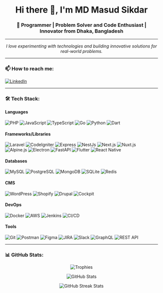 <h1 align="center">Hi there 👋, I'm MD Masud Sikdar</h1>
<h3 align="center">🚀 Programmer | Problem Solver and Code Enthusiast | Innovator from Dhaka, Bangladesh</h3>

---

<p align="center">
  <em>I love experimenting with technologies and building innovative solutions for real-world problems.</em>
</p>

---

### 📫 How to reach me:
<p align="left">
  <a href="https://www.linkedin.com/in/mdmasudsikdar71" target="_blank"><img alt="LinkedIn" src="https://img.shields.io/badge/LinkedIn-%230A66C2.svg?style=for-the-badge&logo=linkedin&logoColor=white" /></a>
</p>

---

### 🛠️ Tech Stack:

#### **Languages**
![PHP](https://img.shields.io/badge/-PHP-777BB4?logo=php&logoColor=white&style=for-the-badge)
![JavaScript](https://img.shields.io/badge/-JavaScript-F7DF1E?logo=javascript&logoColor=black&style=for-the-badge)
![TypeScript](https://img.shields.io/badge/-TypeScript-3178C6?logo=typescript&logoColor=white&style=for-the-badge)
![Go](https://img.shields.io/badge/-Go-00ADD8?logo=go&logoColor=white&style=for-the-badge)
![Python](https://img.shields.io/badge/-Python-3776AB?logo=python&logoColor=white&style=for-the-badge)
![Dart](https://img.shields.io/badge/-Dart-0175C2?logo=dart&logoColor=white&style=for-the-badge)

#### **Frameworks/Libraries**
![Laravel](https://img.shields.io/badge/-Laravel-FF2D20?logo=laravel&logoColor=white&style=for-the-badge)
![CodeIgniter](https://img.shields.io/badge/-CodeIgniter-DD4814?logo=codeigniter&logoColor=white&style=for-the-badge)
![Express](https://img.shields.io/badge/-Express.js-000000?logo=express&logoColor=white&style=for-the-badge)
![NestJs](https://img.shields.io/badge/-NestJs-E0234E?logo=nestjs&logoColor=white&style=for-the-badge)
![Next.js](https://img.shields.io/badge/-Next.js-000000?logo=next.js&logoColor=white&style=for-the-badge)
![Nuxt.js](https://img.shields.io/badge/-Nuxt.js-00C58E?logo=nuxt.js&logoColor=white&style=for-the-badge)
![Alpine.js](https://img.shields.io/badge/-Alpine.js-8BC0D0?logo=alpine.js&logoColor=black&style=for-the-badge)
![Electron](https://img.shields.io/badge/-Electron-47848F?logo=electron&logoColor=white&style=for-the-badge)
![FastAPI](https://img.shields.io/badge/-FastAPI-009688?logo=fastapi&logoColor=white&style=for-the-badge)
![Flutter](https://img.shields.io/badge/-Flutter-02569B?logo=flutter&logoColor=white&style=for-the-badge)
![React Native](https://img.shields.io/badge/-React%20Native-61DAFB?logo=react&logoColor=black&style=for-the-badge)

#### **Databases**
![MySQL](https://img.shields.io/badge/-MySQL-4479A1?logo=mysql&logoColor=white&style=for-the-badge)
![PostgreSQL](https://img.shields.io/badge/-PostgreSQL-4169E1?logo=postgresql&logoColor=white&style=for-the-badge)
![MongoDB](https://img.shields.io/badge/-MongoDB-47A248?logo=mongodb&logoColor=white&style=for-the-badge)
![SQLite](https://img.shields.io/badge/-SQLite-003B57?logo=sqlite&logoColor=white&style=for-the-badge)
![Redis](https://img.shields.io/badge/-Redis-DC382D?logo=redis&logoColor=white&style=for-the-badge)

#### **CMS**
![WordPress](https://img.shields.io/badge/-WordPress-21759B?logo=wordpress&logoColor=white&style=for-the-badge)
![Shopify](https://img.shields.io/badge/-Shopify-7AB55C?logo=shopify&logoColor=white&style=for-the-badge)
![Drupal](https://img.shields.io/badge/-Drupal-0678BE?logo=drupal&logoColor=white&style=for-the-badge)
![Cockpit](https://img.shields.io/badge/-Cockpit-8CA1AF?style=for-the-badge)

#### **DevOps**
![Docker](https://img.shields.io/badge/-Docker-2496ED?logo=docker&logoColor=white&style=for-the-badge)
![AWS](https://img.shields.io/badge/-AWS-232F3E?logo=amazon-aws&logoColor=white&style=for-the-badge)
![Jenkins](https://img.shields.io/badge/-Jenkins-D24939?logo=jenkins&logoColor=white&style=for-the-badge)
![CI/CD](https://img.shields.io/badge/-CI/CD-0052CC?logo=githubactions&logoColor=white&style=for-the-badge)

#### **Tools**
![Git](https://img.shields.io/badge/-Git-F05032?logo=git&logoColor=white&style=for-the-badge)
![Postman](https://img.shields.io/badge/-Postman-FF6C37?logo=postman&logoColor=white&style=for-the-badge)
![Figma](https://img.shields.io/badge/-Figma-F24E1E?logo=figma&logoColor=white&style=for-the-badge)
![JIRA](https://img.shields.io/badge/-JIRA-0052CC?logo=jira&logoColor=white&style=for-the-badge)
![Slack](https://img.shields.io/badge/-Slack-4A154B?logo=slack&logoColor=white&style=for-the-badge)
![GraphQL](https://img.shields.io/badge/-GraphQL-E10098?logo=graphql&logoColor=white&style=for-the-badge)
![REST API](https://img.shields.io/badge/-REST%20API-0052CC?logo=api&logoColor=white&style=for-the-badge)

---

### 📊 GitHub Stats:
<p align="center">
  <img src="https://github-profile-trophy.vercel.app/?username=mdmasudsikdar71&column=8&theme=gruvbox&no-frame=true" alt="Trophies" />
</p>
<p align="center">
  <img src="https://github-readme-stats.vercel.app/api?username=mdmasudsikdar71&show_icons=true&theme=radical&count_private=true&include_all_commits=true" alt="GitHub Stats" />
</p>
<p align="center">
  <img src="https://github-readme-streak-stats.herokuapp.com/?user=mdmasudsikdar71&theme=radical" alt="GitHub Streak Stats" />
</p>
